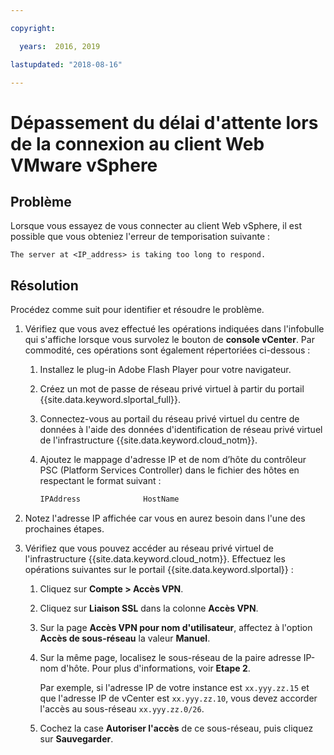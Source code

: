 ```yaml
---

copyright:

  years:  2016, 2019

lastupdated: "2018-08-16"

---
```


# Dépassement du délai d'attente lors de la connexion au client Web VMware vSphere

## Problème
Lorsque vous essayez de vous connecter au client Web vSphere, il est possible que vous obteniez l'erreur de temporisation suivante :

`The server at <IP_address> is taking too long to respond.`

## Résolution
Procédez comme suit pour identifier et résoudre le problème.

1. Vérifiez que vous avez effectué les opérations indiquées dans l'infobulle qui s'affiche lorsque vous survolez le bouton de **console vCenter**. Par
   commodité, ces opérations sont également répertoriées ci-dessous :   
   1. Installez le plug-in Adobe Flash Player pour votre navigateur.   
   2. Créez un mot de passe de réseau privé virtuel à partir du portail {{site.data.keyword.slportal_full}}.    
   3. Connectez-vous au portail du réseau privé virtuel du centre de données à l'aide des données d'identification de réseau privé virtuel de l'infrastructure {{site.data.keyword.cloud_notm}}.    
   4. Ajoutez le mappage d'adresse IP et de nom d’hôte du contrôleur PSC (Platform Services Controller) dans le fichier des hôtes en respectant le format suivant :

      ```javascript
      IPAddress              HostName
      ```

2. Notez l'adresse IP affichée car vous en aurez besoin dans l'une des prochaines étapes.
3. Vérifiez que vous pouvez accéder au réseau privé virtuel de l'infrastructure {{site.data.keyword.cloud_notm}}. Effectuez les opérations suivantes sur le portail {{site.data.keyword.slportal}} :
   1. Cliquez sur **Compte > Accès VPN**.
   2. Cliquez sur **Liaison SSL** dans la colonne **Accès VPN**.
   3. Sur la page **Accès VPN pour nom d'utilisateur**, affectez à l'option **Accès de sous-réseau** la valeur **Manuel**.
   4. Sur la même page, localisez le sous-réseau de la paire adresse IP-nom d'hôte. Pour plus d'informations, voir **Etape 2**.    

      Par exemple, si l'adresse IP de votre instance est `xx.yyy.zz.15` et que l'adresse IP de vCenter est `xx.yyy.zz.10`, vous devez accorder l'accès au sous-réseau `xx.yyy.zz.0/26`.

   5. Cochez la case **Autoriser l'accès** de ce sous-réseau, puis cliquez sur **Sauvegarder**.
